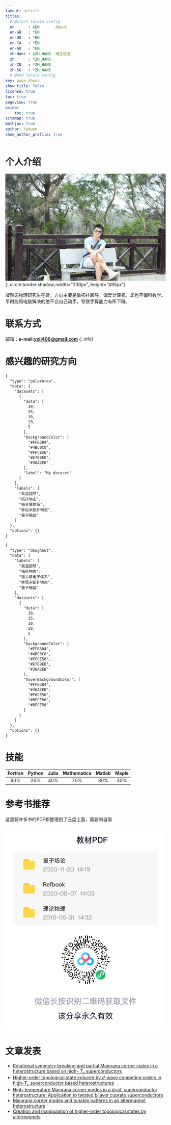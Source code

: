```yaml
---
layout: article
titles:
  # @start locale config
  en      : &EN       About
  en-GB   : *EN
  en-US   : *EN
  en-CA   : *EN
  en-AU   : *EN
  zh-Hans : &ZH_HANS  博主信息
  zh      : *ZH_HANS
  zh-CN   : *ZH_HANS
  zh-SG   : *ZH_HANS
  # @end locale config
key: page-about
show_title: false
license: true
toc: true
pageview: true
aside:
    toc: true
sitemap: true
mathjax: true
author: YuXuan
show_author_profile: true
---
```


# 个人介绍
![Image](/assets/images/20180419/huizhou6.png){:.circle.border.shadow,:width="330px",:height="495px"}

凝聚态物理研究生在读，方向主要是做拓扑超导，偏爱计算机，却也不偏科数学。平时能用电脑解决的绝不会自己动手，导致手算能力有所下降。
# 联系方式

邮箱：**e-mail:yxli406@gmail.com**
{:.info}

# 感兴趣的研究方向
```chart
{
  "type": "polarArea",
  "data": {
    "datasets": [
      {
        "data": [
          30,
          35,
          10,
          20,
          5
        ],
        "backgroundColor": [
          "#FF6384",
          "#4BC0C0",
          "#FFCE56",
          "#E7E9ED",
          "#36A2EB"
        ],
        "label": "My dataset"
      }
    ],
    "labels": [
      "高温超导",
      "拓扑物态",
      "强关联体系",
      "非厄米拓扑物态",
      "量子输运"
    ]
  },
  "options": {}
}
```

```chart
{
  "type": "doughnut",
  "data": {
    "labels": [
      "高温超导",
      "拓扑物态",
      "强关联电子体系",
      "非厄米拓扑物态",
      "量子输运"
    ],
    "datasets": [
      {
        "data": [
          30,
          35,
          10,
          20,
          5
        ],
        "backgroundColor": [
          "#FF6384",
          "#4BC0C0",
          "#FFCE56",
          "#E7E9ED",
          "#36A2EB"
        ],
        "hoverBackgroundColor": [
          "#FF6384",
          "#36A2EB",
          "#F6CE56",
          "#6FCE56",
          "#8FCE56"
        ]
      }
    ]
  },
  "options": {}
}
```

# 技能

| Fortran | Python | Julia |Mathematica | Matlab | Maple |
| :-----:|:----: | :----: |:----: |:----: |:----: |
| 60% | 20% | 40%| 70% | 30% | 30% |
  
# 参考书推荐

这里将许多书的PDF都整理到了云盘上面，需要的自取

![png](/assets/images/ref.png)

# 文章发表

- [Rotational symmetry breaking and partial Majorana corner states in a heterostructure based on high-
$T_c$ superconductors](https://journals.aps.org/prb/abstract/10.1103/PhysRevB.103.024517)
- [Higher-order topological state induced by $d$-wave competing orders in high-$T_c$ superconductor based heterostructures](https://link.aps.org/doi/10.1103/PhysRevB.106.205128)
- [High-temperature Majorana corner modes in a d+id' superconductor heterostructure: Application to twisted bilayer cuprate superconductors](https://link.aps.org/doi/10.1103/PhysRevB.107.235125)
- [Majorana corner modes and tunable patterns in an altermagnet heterostructure](https://link.aps.org/doi/10.1103/PhysRevB.108.205410)
- [Creation and manipulation of higher-order topological states by altermagnets](https://link.aps.org/doi/10.1103/PhysRevB.109.L201109)